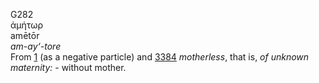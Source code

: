<body>
  <p>G282<br>  ἀμήτωρ  <br> amētōr  <br><i>am-ay‘-tore </i><br>From <a href="g0001.htm">1</a> (as a negative particle) and <a href="g3384.htm">3384</a>  <i>motherless</i>, that is, <i>of</i> <i>unknown</i> <i>maternity:</i> - without mother.<br></p>
 </body>